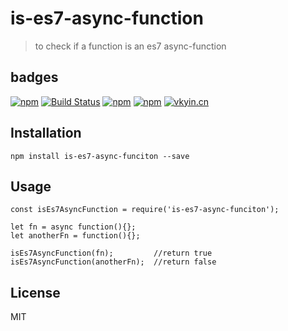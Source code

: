 # is-es7-async-function

> to check if a function is an es7 async-function

## badges
[![npm](https://img.shields.io/npm/v/is-es7-async-function.svg)]()
[![Build Status](https://travis-ci.org/vkyin/is-async-function.svg?branch=master)](https://travis-ci.org/vkyin/is-async-function)
[![npm](https://img.shields.io/npm/dt/is-es7-async-function.svg)]()
[![npm](https://img.shields.io/npm/l/is-es7-async-function.svg)]()
[![vkyin.cn](https://img.shields.io/badge/website-vkyin.cn-blue.svg)](http://vkyin.cn/)

## Installation

```
npm install is-es7-async-funciton --save
```

## Usage
```
const isEs7AsyncFunction = require('is-es7-async-funciton');

let fn = async function(){};
let anotherFn = function(){};

isEs7AsyncFunction(fn);         //return true
isEs7AsyncFunction(anotherFn);  //return false
```

## License

MIT
